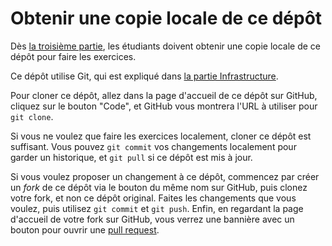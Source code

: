 # Obtenir une copie locale de ce dépôt

Dès [la troisième partie](../cours/Testing), les étudiants doivent obtenir une copie locale de ce dépôt pour faire les exercices.

Ce dépôt utilise Git, qui est expliqué dans [la partie Infrastructure](../cours/Infrastructure).

Pour cloner ce dépôt, allez dans la page d'accueil de ce dépôt sur GitHub, cliquez sur le bouton "Code", et GitHub vous montrera l'URL à utiliser pour `git clone`.

Si vous ne voulez que faire les exercices localement, cloner ce dépôt est suffisant.
Vous pouvez `git commit` vos changements localement pour garder un historique, et `git pull` si ce dépôt est mis à jour.

Si vous voulez proposer un changement à ce dépôt, commencez par créer un _fork_ de ce dépôt via le bouton du même nom sur GitHub,
puis clonez votre fork, et non ce dépôt original. Faites les changements que vous voulez, puis utilisez `git commit` et `git push`.
Enfin, en regardant la page d'accueil de votre fork sur GitHub, vous verrez une bannière avec un bouton pour ouvrir une [pull request](https://docs.github.com/en/pull-requests).
